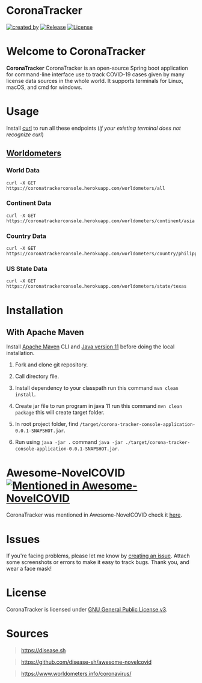 # CoronaTracker 
[![created by](https://img.shields.io/badge/created%20by-KandaTeach-blue.svg?longCache=true&style=flat-square)](https://github.com/KandaTeach) [![Release](https://img.shields.io/github/release/kandateach/corona-tracker-console-application.svg?style=flat-square)](https://github.com/kandateach/corona-tracker-console-application/releases) [![License](https://img.shields.io/github/license/KandaTeach/corona-tracker-console-application.svg?style=flat-square)](https://github.com/KandaTeach/corona-tracker-console-application/blob/master/LICENSE)

# Welcome to CoronaTracker
**CoronaTracker** CoronaTracker is an open-source Spring boot application for command-line interface use to track COVID-19 cases given by many license data sources in the whole world. It supports terminals for Linux, macOS, and cmd for windows.

# Usage
Install [curl](https://curl.se/) to run all these endpoints (*if your existing terminal does not recognize curl*)

## [Worldometers](https://www.worldometers.info/coronavirus/)
### World Data
```
curl -X GET https://coronatrackerconsole.herokuapp.com/worldometers/all
```

### Continent Data
```
curl -X GET https://coronatrackerconsole.herokuapp.com/worldometers/continent/asia
```

### Country Data
```
curl -X GET https://coronatrackerconsole.herokuapp.com/worldometers/country/philippines
```

### US State Data
```
curl -X GET https://coronatrackerconsole.herokuapp.com/worldometers/state/texas
```

# Installation
## With Apache Maven 
Install [Apache Maven](https://maven.apache.org/) CLI and [Java version 11](https://www.oracle.com/ph/java/technologies/javase-jdk11-downloads.html) before doing the local installation.

1. Fork and clone git repository.

2. Call directory file.

3. Install dependency to your classpath run this command `mvn clean install`.

4. Create jar file to run program in java 11 run this command `mvn clean package` this will create target folder.

5. In root project folder, find `/target/corona-tracker-console-application-0.0.1-SNAPSHOT.jar`.

6. Run using `java -jar .` command `java -jar ./target/corona-tracker-console-application-0.0.1-SNAPSHOT.jar`.

# Awesome-NovelCOVID [![Mentioned in Awesome-NovelCOVID](https://awesome.re/mentioned-badge-flat.svg)](https://github.com/disease-sh/awesome-novelcovid)
CoronaTracker was mentioned in Awesome-NovelCOVID check it [here](https://github.com/disease-sh/awesome-novelcovid).
# Issues
If you're facing problems, please let me know by [creating an issue](https://github.com/kandateach/corona-tracker-console-application/issues/new). Attach some screenshots or errors to make it easy to track bugs. Thank you, and wear a face mask!

# License
CoronaTracker is licensed under [GNU General Public License v3](https://opensource.org/licenses/GPL-3.0).

# Sources
> https://disease.sh

> https://github.com/disease-sh/awesome-novelcovid

> https://www.worldometers.info/coronavirus/
